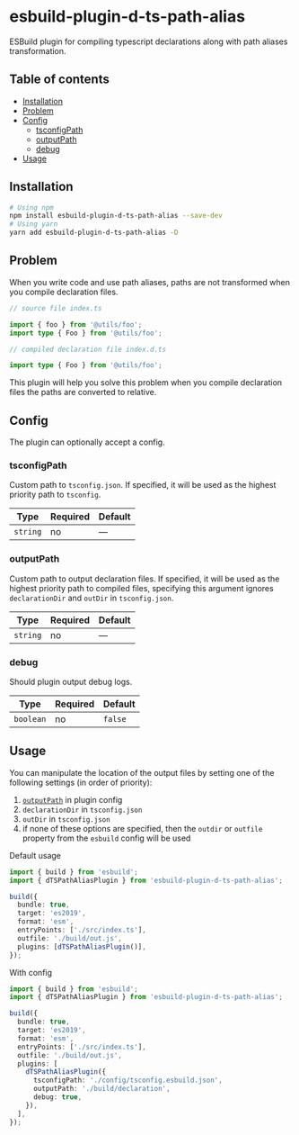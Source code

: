 # esbuild-plugin-d-ts-path-alias

ESBuild plugin for compiling typescript declarations along with path aliases transformation.

## Table of contents

- [Installation](#installation)
- [Problem](#problem)
- [Config](#config)
  - [tsconfigPath](#tsconfigpath)
  - [outputPath](#outputpath)
  - [debug](#debug)
- [Usage](#usage)

## Installation

```sh
# Using npm
npm install esbuild-plugin-d-ts-path-alias --save-dev
# Using yarn
yarn add esbuild-plugin-d-ts-path-alias -D
```

## Problem

When you write code and use path aliases, paths are not transformed when you compile declaration files.

```ts
// source file index.ts

import { foo } from '@utils/foo';
import type { Foo } from '@utils/foo';
```

```ts
// compiled declaration file index.d.ts

import type { Foo } from '@utils/foo';
```

This plugin will help you solve this problem when you compile declaration files the paths are converted to relative.

## Config

The plugin can optionally accept a config.

### tsconfigPath

Custom path to `tsconfig.json`. If specified, it will be used as the highest priority path to `tsconfig`.

| Type     | Required | Default |
| -------- | -------- | ------- |
| `string` | no       | —       |

### outputPath

Custom path to output declaration files. If specified, it will be used as the highest priority path to compiled files, specifying this argument ignores `declarationDir` and `outDir` in `tsconfig.json`.

| Type     | Required | Default |
| -------- | -------- | ------- |
| `string` | no       | —       |

### debug

Should plugin output debug logs.

| Type      | Required | Default |
| --------- | -------- | ------- |
| `boolean` | no       | `false` |

## Usage

You can manipulate the location of the output files by setting one of the following settings (in order of priority):

1. [`outputPath`](#outputpath) in plugin config
2. `declarationDir` in `tsconfig.json`
3. `outDir` in `tsconfig.json`
4. if none of these options are specified, then the `outdir` or `outfile` property from the `esbuild` config will be used

Default usage

```ts
import { build } from 'esbuild';
import { dTSPathAliasPlugin } from 'esbuild-plugin-d-ts-path-alias';

build({
  bundle: true,
  target: 'es2019',
  format: 'esm',
  entryPoints: ['./src/index.ts'],
  outfile: './build/out.js',
  plugins: [dTSPathAliasPlugin()],
});
```

With config

```ts
import { build } from 'esbuild';
import { dTSPathAliasPlugin } from 'esbuild-plugin-d-ts-path-alias';

build({
  bundle: true,
  target: 'es2019',
  format: 'esm',
  entryPoints: ['./src/index.ts'],
  outfile: './build/out.js',
  plugins: [
    dTSPathAliasPlugin({
      tsconfigPath: './config/tsconfig.esbuild.json',
      outputPath: './build/declaration',
      debug: true,
    }),
  ],
});
```
